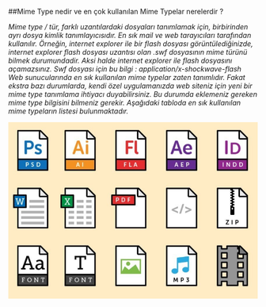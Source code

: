 ##Mime Type nedir ve en çok kullanılan Mime Typelar nerelerdir ?

*Mime type / tür, farklı uzantılardaki dosyaları tanımlamak için, birbirinden ayrı dosya kimlik tanımlayıcısıdır. En sık mail ve web tarayıcıları tarafından kullanılır. Örneğin, internet explorer ile bir flash dosyası görüntülediğinizde, internet explorer flash dosyası uzantısı olan .swf dosyasının mime türünü bilmek durumundadir. Aksi halde internet explorer ile flash dosyasını açamazsınız. Swf dosyası için bu bilgi : application/x-shockwave-flash Web sunucularında en sık kullanılan mime typelar zaten tanımlıdır. Fakat ekstra bazı durumlarda, kendi özel uygulamanızda web siteniz için yeni bir mime type tanımlama ihtiyacı duyabilirsiniz. Bu durumda eklemeniz gereken mime type bilgisini bilmeniz gerekir. Aşağıdaki tabloda en sık kullanılan mime typeların listesi bulunmaktadır.*


![mıme type](img/mime-tipleri-mime-types-nelerdir-1.jpg)
